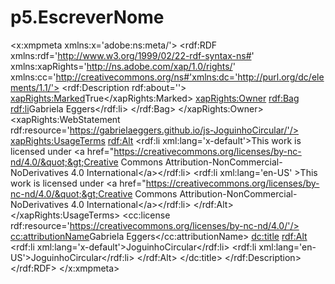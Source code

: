 # p5.EscreverNome

<?xpacket begin='' id='W5M0MpCehiHzreSzNTczkc9d'?>
<x:xmpmeta xmlns:x='adobe:ns:meta/'>
    <rdf:RDF xmlns:rdf='http://www.w3.org/1999/02/22-rdf-syntax-ns#'
             xmlns:xapRights='http://ns.adobe.com/xap/1.0/rights/'
             xmlns:cc='http://creativecommons.org/ns#'xmlns:dc='http://purl.org/dc/elements/1.1/'>
        <rdf:Description rdf:about=''>
            <xapRights:Marked>True</xapRights:Marked>
            <xapRights:Owner>
                <rdf:Bag>
                    <rdf:li>Gabriela Eggers</rdf:li>
                </rdf:Bag>
            </xapRights:Owner>
            <xapRights:WebStatement rdf:resource='https://gabrielaeggers.github.io/js-JoguinhoCircular/'/>
            <xapRights:UsageTerms>
                <rdf:Alt>
                  <rdf:li xml:lang='x-default'>This work is licensed under &lt;a href=&quot;https://creativecommons.org/licenses/by-nc-nd/4.0/&quot;&gt;Creative Commons Attribution-NonCommercial-NoDerivatives 4.0 International&lt;/a&gt;</rdf:li>
                  <rdf:li xml:lang='en-US' >This work is licensed under &lt;a href=&quot;https://creativecommons.org/licenses/by-nc-nd/4.0/&quot;&gt;Creative Commons Attribution-NonCommercial-NoDerivatives 4.0 International&lt;/a&gt;</rdf:li>
                </rdf:Alt>
            </xapRights:UsageTerms>
            <cc:license rdf:resource='https://creativecommons.org/licenses/by-nc-nd/4.0/'/>
            <cc:attributionName>Gabriela Eggers</cc:attributionName>
            <dc:title>
                <rdf:Alt>
                  <rdf:li xml:lang='x-default'>JoguinhoCircular</rdf:li>
                  <rdf:li xml:lang='en-US'>JoguinhoCircular</rdf:li>
                </rdf:Alt>
            </dc:title>
        </rdf:Description>
    </rdf:RDF>
</x:xmpmeta>
<?xpacket end='r'?>
